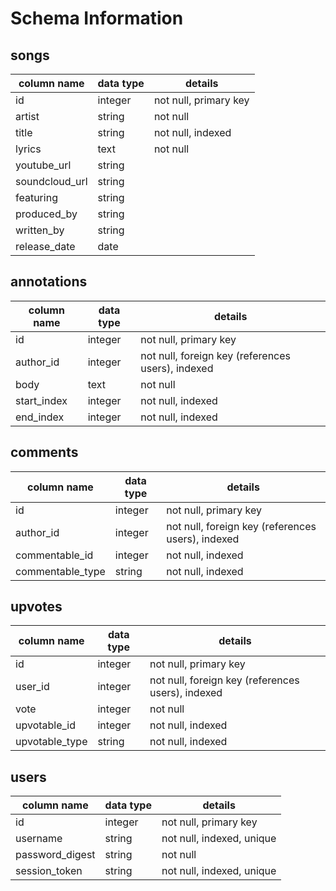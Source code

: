 # Schema Information

## songs
column name | data type | details
------------|-----------|-----------------------
id          | integer   | not null, primary key
artist      | string    | not null
title       | string    | not null, indexed
lyrics      | text      | not null
youtube_url    | string |
soundcloud_url | string |
featuring      | string |
produced_by    | string |
written_by     | string |
release_date   | date   |


## annotations
column name | data type | details
------------|-----------|-----------------------
id          | integer   | not null, primary key
author_id   | integer   | not null, foreign key (references users), indexed
body        | text      | not null
start_index | integer   | not null, indexed
end_index   | integer   | not null, indexed


## comments
column name | data type | details
------------|-----------|-----------------------
id          | integer   | not null, primary key
author_id   | integer   | not null, foreign key (references users), indexed
commentable_id    | integer  | not null, indexed
commentable_type  | string   | not null, indexed


## upvotes
column name | data type | details
------------|-----------|-----------------------
id          | integer   | not null, primary key
user_id     | integer   | not null, foreign key (references users), indexed
vote        | integer   | not null
upvotable_id| integer   | not null, indexed
upvotable_type| string   | not null, indexed


## users
column name     | data type | details
----------------|-----------|-----------------------
id              | integer   | not null, primary key
username        | string    | not null, indexed, unique
password_digest | string    | not null
session_token   | string    | not null, indexed, unique

